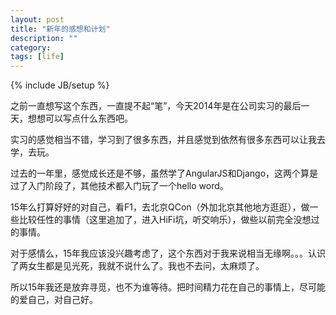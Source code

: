 ```yaml
---
layout: post
title: "新年的感想和计划"
description: ""
category: 
tags: [life]
---
```

{% include JB/setup %}

之前一直想写这个东西，一直提不起“笔”，今天2014年是在公司实习的最后一天，想想可以写点什么东西吧。

实习的感觉相当不错，学习到了很多东西，并且感觉到依然有很多东西可以让我去学，去玩。

过去的一年里，感觉成长还是不够，虽然学了AngularJS和Django，这两个算是过了入门阶段了，其他技术都入门玩了一个hello word。

15年么打算好好的对自己，看F1，去北京QCon（外加北京其他地方逛逛），做一些比较任性的事情（这里追加了，进入HiFi坑，听交响乐），做些以前完全没想过的事情。

<div id='love'>
对于感情么，15年我应该没兴趣考虑了，这个东西对于我来说相当无缘啊。。。认识了两女生都是见光死，我就不说什么了。我也不去问，太麻烦了。

所以15年我还是放弃寻觅，也不为谁等待。把时间精力花在自己的事情上，尽可能的爱自己，对自己好。
</div>
<script>
$('#love').hide();
</script>

